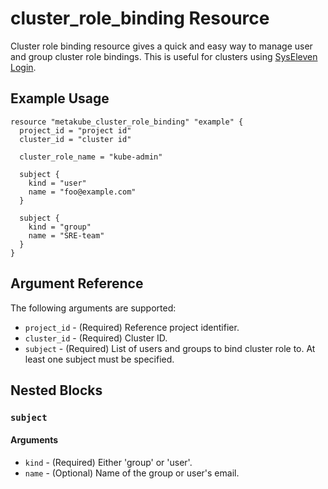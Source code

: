 # cluster_role_binding Resource

Cluster role binding resource gives a quick and easy way to manage user and group cluster role bindings. This is useful for clusters using [SysEleven Login](https://docs.syseleven.de/metakube/en/tutorials/external-authentication).

## Example Usage

```hcl
resource "metakube_cluster_role_binding" "example" {
  project_id = "project id"
  cluster_id = "cluster id"
  
  cluster_role_name = "kube-admin"
  
  subject {
    kind = "user"
    name = "foo@example.com"
  }
  
  subject {
    kind = "group"
    name = "SRE-team"
  }
}
```

## Argument Reference

The following arguments are supported:

* `project_id` - (Required) Reference project identifier.
* `cluster_id` - (Required) Cluster ID.
* `subject` - (Required) List of users and groups to bind cluster role to. At least one subject must be specified.

## Nested Blocks

### `subject`

#### Arguments

* `kind` - (Required) Either 'group' or 'user'.
* `name` - (Optional) Name of the group or user's email.
